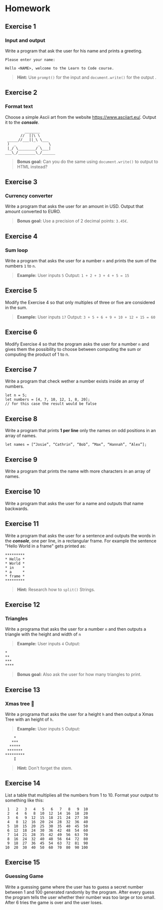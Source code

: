 # Homework
## Exercise 1
### Input and output
Write a program that ask the user for his name and prints a greeting.
```
Please enter your name:

Hello <NAME>, welcome to the Learn to Code course.
```

> **Hint:**
> Use `prompt()` for the input and `document.write()` for the output .


## Exercise 2
### Format text
Choose a simple Ascii art from the website https://www.asciiart.eu/.
Output it to the ___console___.
```
￼        _______
       //  ||\ \
 _____//___||_\ \___
 )  _          _    \
 |_/ \________/ \___|
___\_/________\_/______
```

> **Bonus goal:**
> Can you do the same using `document.write()` to output to HTML instead?


## Exercise 3
### Currency converter
Write a program that asks the user for an amount in USD.
Output that amount converted to EURO.

> **Bonus goal:**
> Use a precision of 2 decimal points: `3.45€`.


## Exercise 4
### Sum loop
Write a program that asks the user for a number `n` and prints the sum of the numbers `1` to `n`.

> **Example:**
> User inputs `5`
> Output:
> `1 + 2 + 3 + 4 + 5 = 15`


## Exercise 5
Modify the Exercise 4 so that only multiples of three or five are considered in the sum.

> **Example:**
> User inputs `17`
> Output:
> `3 + 5 + 6 + 9 + 10 + 12 + 15 = 60`


## Exercise 6
Modify Exercise 4 so that the program asks the user for a number `n` and gives them the possibility to choose between computing the sum or computing the product of 1 to n.


## Exercise 7
Write a program that check wether a number exists inside an array of numbers.
```
let n = 5;
let numbers = [4, 7, 10, 12, 1, 8, 20];
// for this case the result would be false
```


## Exercise 8
Write a program that prints **1 per line** only the names on odd positions in an array of names.
```
let names = [“Josie”, “Cathrin”, “Bob”, “Max”, “Hannah”, “Alex”];
```


## Exercise 9
Write a program that prints the name with more characters in an array of names.


## Exercise 10
Write a program that asks the user for a name and outputs that name backwards.


## Exercise 11
Write a program that asks the user for a sentence and outputs the words in the ___console___, one per line, in a rectangular frame. For example the sentence "Hello World in a frame" gets printed as:

```
*********
* Hello *
* World *
* in    *
* a     *
* frame *
*********
```
> **Hint:**
> Research how to `split()` Strings.


## Exercise 12
### Triangles
Write a programa that asks the user for a number `n` and then outputs a triangle with the height and width of `n`

> **Example:**
> User inputs `4`
> Output:
```
*
**
***
****
```
> **Bonus goal:**
> Also ask the user for how many triangles to print.


## Exercise 13
### Xmas tree 🎄

Write a programa that asks the user for a height `h` and then output a Xmas Tree with an height of `h`.
> **Example:**
> User inputs `5`
> Output:
```
    *
   ***
  *****
 *******
*********
    I
```
> **Hint:**
> Don't forget the stem.


## Exercise 14

List a table that multiplies all the numbers from 1 to 10.
Format your output to something like this:
```
 1   2   3   4   5   6   7   8   9  10
 2   4   6   8  10  12  14  16  18  20
 3   6   9  12  15  18  21  24  27  30
 4   8  12  16  20  24  28  32  36  40
 5  10  15  20  25  30  35  40  45  50
 6  12  18  24  30  36  42  48  54  60
 7  14  21  28  35  42  49  56  63  70
 8  16  24  32  40  48  56  64  72  80
 9  18  27  36  45  54  63  72  81  90
10  20  30  40  50  60  70  80  90 100
```

## Exercise 15
### Guessing Game

Write a guessing game where the user has to guess a secret number between 1 and 100 generated randomly by the program.
After every guess the program tells the user whether their number was too large or too small.
After 6 tries the game is over and the user loses.
